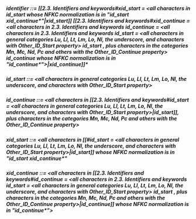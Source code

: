 ##### identifier ::= [[2.3. Identifiers and keywords#xid_start = <all characters in id_start whose NFKC normalization is in "id_start xid_continue*"|xid_start]] [[2.3. Identifiers and keywords#xid_continue = <all characters in 2.3. Identifiers and keywords id_continue = <all characters in 2.3. Identifiers and keywords id_start = <all characters in general categories Lu, Ll, Lt, Lm, Lo, Nl, the underscore, and characters with Other_ID_Start property> id_start , plus characters in the categories Mn, Mc, Nd, Pc and others with the Other_ID_Continue property> id_continue whose NFKC normalization is in "id_continue*">|xid_continue]]*
##### id_start ::= <all characters in general categories Lu, Ll, Lt, Lm, Lo, Nl, the underscore, and characters with Other_ID_Start property>
##### id_continue ::= <all characters in [[2.3. Identifiers and keywords#id_start = <all characters in general categories Lu, Ll, Lt, Lm, Lo, Nl, the underscore, and characters with Other_ID_Start property>|id_start]], plus characters in the categories Mn, Mc, Nd, Pc and others with the Other_ID_Continue property> 
##### xid_start ::= <all characters in [[#id_start = <all characters in general categories Lu, Ll, Lt, Lm, Lo, Nl, the underscore, and characters with Other_ID_Start property>|id_start]] whose NFKC normalization is in "id_start xid_continue*"
##### xid_continue ::= <all characters in [[2.3. Identifiers and keywords#id_continue = <all characters in 2.3. Identifiers and keywords id_start = <all characters in general categories Lu, Ll, Lt, Lm, Lo, Nl, the underscore, and characters with Other_ID_Start property> id_start , plus characters in the categories Mn, Mc, Nd, Pc and others with the Other_ID_Continue property>|id_continue]] whose NFKC normalization is in "id_continue*">